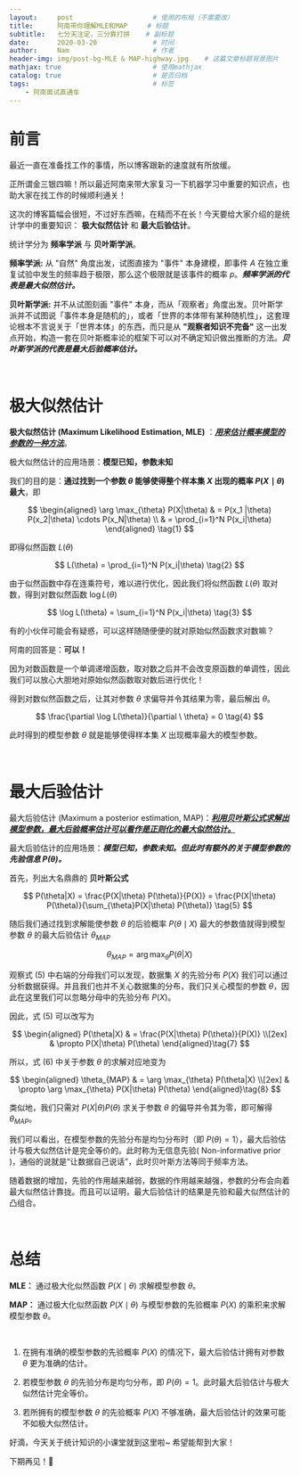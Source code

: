 ```yaml
---
layout:     post                    # 使用的布局（不需要改）
title:      阿南带你理解MLE和MAP     # 标题 
subtitle:   七分天注定，三分靠打拼    # 副标题
date:       2020-03-20              # 时间
author:     Nam                     # 作者
header-img: img/post-bg-MLE & MAP-highway.jpg    # 这篇文章标题背景图片
mathjax: true                       # 使用mathjax
catalog: true                       # 是否归档
tags:                               # 标签
    - 阿南面试直通车
---
```



# **前言**

最近一直在准备找工作的事情，所以博客跟新的速度就有所放缓。

正所谓金三银四嘛！所以最近阿南来带大家复习一下机器学习中重要的知识点，也助大家在找工作的时候顺利通关！

这次的博客篇幅会很短，不过好东西嘛，在精而不在长！今天要给大家介绍的是统计学中的重要知识： **极大似然估计** 和 **最大后验估计**。

统计学分为 **频率学派** 与 **贝叶斯学派**。

**频率学派:** 从 "自然" 角度出发，试图直接为 "事件" 本身建模，即事件  $A$ 在独立重复试验中发生的频率趋于极限，那么这个极限就是该事件的概率 $p$。***频率学派的代表是最大似然估计。***

**贝叶斯学派:** 并不从试图刻画 "事件" 本身，而从「观察者」角度出发。贝叶斯学派并不试图说「事件本身是随机的」，或者「世界的本体带有某种随机性」，这套理论根本不言说关于「世界本体」的东西，而只是从 **"观察者知识不完备"** 这一出发点开始，构造一套在贝叶斯概率论的框架下可以对不确定知识做出推断的方法。***贝叶斯学派的代表是最大后验概率估计。***


<br/>

# **极大似然估计**

**极大似然估计 (Maximum Likelihood Estimation, MLE)** ：***<u>用来估计概率模型的参数的一种方法</u>***。

极大似然估计的应用场景：**模型已知，参数未知**

我们的目的是：**通过找到一个参数 $\theta$ 能够使得整个样本集 $X$ 出现的概率 $P(X\mid \theta)$ 最大**，即

$$
\begin{aligned}
   \arg \max_{\theta} P(X|\theta) & = P(x_1 |\theta) P(x_2|\theta) \cdots P(x_N|\theta) \\
                                  & = \prod_{i=1}^N P(x_i|\theta)
\end{aligned} \tag{1}
$$

即得似然函数 $L(\theta)$

$$
L(\theta) = \prod_{i=1}^N P(x_i|\theta) \tag{2}
$$

由于似然函数中存在连乘符号，难以进行优化，因此我们将似然函数 $L(\theta)$ 取对数，得到对数似然函数 $\log L(\theta)$

$$
\log L(\theta) = \sum_{i=1}^N P(x_i|\theta) \tag{3}
$$

有的小伙伴可能会有疑惑，可以这样随随便便的就对原始似然函数求对数嘛？

阿南的回答是：**可以！**

因为对数函数是一个单调递增函数，取对数之后并不会改变原函数的单调性，因此我们可以放心大胆地对原始似然函数取对数后进行优化！

得到对数似然函数之后，让其对参数 $\theta$ 求偏导并令其结果为零，最后解出 $\theta$。

$$
\frac{\partial \log L(\theta)}{\partial \  \theta} = 0 \tag{4}
$$

此时得到的模型参数 $\theta$ 就是能够使得样本集 $X$ 出现概率最大的模型参数。

<br/>

# **最大后验估计**

最大后验估计 (Maximum a posterior estimation, MAP)：***<u>利用贝叶斯公式求解出模型参数，最大后验概率估计可以看作是正则化的最大似然估计。 </u>***

最大后验估计的应用场景：***模型已知，参数未知。但此时有额外的关于模型参数的先验信息 $P(\theta)$。***

首先，列出大名鼎鼎的 **贝叶斯公式**

$$
P(\theta|X) = \frac{P(X|\theta) P(\theta)}{P(X)} = \frac{P(X|\theta) P(\theta)}{\sum_{\theta}P(X|\theta) P(\theta)} \tag{5}
$$

随后我们通过找到求解能使参数 $\theta$ 的后验概率 $P(\theta \mid X)$ 最大的参数值就得到模型参数 $\theta$ 的最大后验估计 $\theta_{MAP}$

$$
\theta_{MAP} = \arg \max_{\theta} P(\theta|X) \tag{6}
$$

观察式 $(5)$ 中右端的分母我们可以发现，数据集 $X$ 的先验分布 $P(X)$ 我们可以通过分析数据获得。并且我们也并不关心数据集的分布，我们只关心模型的参数 $\theta$，因此在这里我们可以忽略分母中的先验分布 $P(X)$。

因此，式 $(5)$ 可以改写为

$$
\begin{aligned}
   P(\theta|X) & = \frac{P(X|\theta) P(\theta)}{P(X)} \\[2ex]
               & \propto P(X|\theta) P(\theta) 
\end{aligned}\tag{7}
$$

所以，式 $(6)$ 中关于参数 $\theta$ 的求解对应地变为

$$
\begin{aligned}
   \theta_{MAP} & = \arg \max_{\theta} P(\theta|X) \\[2ex]
                & \propto \arg \max_{\theta} P(X|\theta) P(\theta) 
\end{aligned}\tag{8}
$$

类似地，我们只需对 $P(X|\theta) P(\theta)$ 求关于参数 $\theta$ 的偏导并令其为零，即可解得 $\theta_{MAP}$。

我们可以看出，在模型参数的先验分布是均匀分布时（即 $P(\theta)=1$），最大后验估计与极大似然估计是完全等价的。此时称为无信息先验( Non-informative prior )，通俗的说就是“让数据自己说话”，此时贝叶斯方法等同于频率方法。

随着数据的增加，先验的作用越来越弱，数据的作用越来越强，参数的分布会向着最大似然估计靠拢。而且可以证明，最大后验估计的结果是先验和最大似然估计的凸组合。

<br/>

# **总结**

**MLE：** 通过极大化似然函数 $P(X\mid \theta)$ 求解模型参数 $\theta$。

**MAP：** 通过极大化似然函数 $P(X\mid \theta)$ 与模型参数的先验概率 $P(X)$ 的乘积来求解模型参数 $\theta$。

<br/>

1. 在拥有准确的模型参数的先验概率 $P(X)$ 的情况下，最大后验估计拥有对参数 $\theta$ 更为准确的估计。

   
2. 若模型参数 $\theta$ 的先验分布是均匀分布，即 $P(\theta)=1$。此时最大后验估计与极大似然估计完全等价。


3. 若所拥有的模型参数 $\theta$ 的先验概率 $P(X)$ 不够准确，最大后验估计的效果可能不如极大似然估计。


好滴，今天关于统计知识的小课堂就到这里啦~ 希望能帮到大家！

下期再见！👋